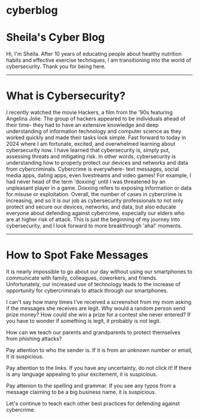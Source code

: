 # cyberblog
<h1>Sheila's Cyber Blog</h1>
Hi, I'm Sheila. After 10 years of educating people about healthy nutrition habits and effective exercise techniques, I am transitioning into the world of cybersecurity. Thank you for being here.
<hr>
<h1>What is Cybersecurity?</h1>
I recently watched the movie Hackers, a film from the '90s featuring Angelina Jolie. The group of hackers appeared to be individuals ahead of their time- they had to have an extensive knowledge and deep understanding of information technology and computer science as they worked quickly and made their tasks look simple. Fast forward to today in 2024 where I am fortunate, excited, and overwhelmed learning about cybersecurity now. I have learned that cybersecurity is, simply put, assessing threats and mitigating risk. In other words, cybersecurity is understanding how to properly protect our devices and networks and data from cybercriminals. Cybercrime is everywhere- text messages, social media apps, dating apps, even livestreams and video games! For example, I had never head of the term 'doxxing' until I was threatened by an unpleasant player in a game. Doxxing refers to exposing information or data for misuse or exploitation. Overall, the number of cases in cybercrime is increasing, and so it is our job as cybersecurity professionals to not only protect and secure our devices, networks, and data, but also educate everyone about defending against cybercrime, especially our elders who are at higher risk of attack. This is just the beginning of my journey into cybersecurity, and I look forward to more breakthrough 'aha!' moments.
<hr>
<h1>How to Spot Fake Messages</h1>
It is nearly impossible to go about our day without using our smartphones to communicate with family, colleagues, coworkers, and friends. Unfortunately, our increased use of technology leads to the increase of opportunity for cybercriminals to attack through our smartphones. 
<p></p>
I can't say how many times I've received a screenshot from my mom asking if the messages she receives are legit. Why would a random person send prize money? How could she win a prize for a contest she never entered? If you have to wonder if something is legit, it probably is not legit. 
<p>
How can we teach our parents and grandparents to protect themselves from phishing attacks?

Pay attention to who the sender is. If it is from an unknown number or email, it is suspicious. 

Pay attention to the links. If you have any uncertainty, do not click it! If there is any language appealing to your excitement, it is suspicious.

Pay attenion to the spelling and grammar. If you see any typos from a message claiming to be a big business name, it is suspicious.

Let's continue to teach each other best practices for defending against cybercrime.
